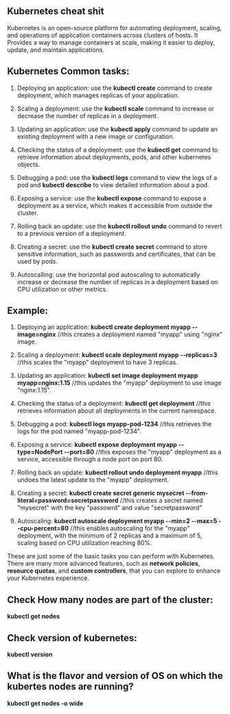## Kubernetes cheat shit
Kubernetes is an open-source platform for automating deployment, scaling, and operations of application containers across clusters of hosts.
It Provides a way to manage containers at scale, making it easier to deploy, update, and maintain applications.


## Kubernetes Common tasks:
1. Deploying an application: use the **kubectl create** command to create deployment, which manages replicas of your application.

2. Scaling a deployment: use the **kubectl scale** command to increase or decrease the number of replicas in a deployment.

3. Updating an application: use the **kubectl apply** command to update an existing deployment with a new image or configuration.

4. Checking the status of a deployment: use the **kubectl get** command to retrieve information about deployments, pods, and other kubernetes objects.

5. Debugging a pod: use the **kubectl logs** command to view the logs of a pod and **kubectl describe** to view detailed information about a pod.

6. Exposing a service: use the **kubectl expose** command to expose a deployment as a service, which makes it accessible from outside the cluster.

7. Rolling back an update: use the **kubectl rollout undo** command to revert to a previous version of a deployment.

8. Creating a secret: use the **kubectl create secret** command to store sensitive information, such as passwords and certificates, that can be used by pods.

9. Autoscalling: use the horizontal pod autoscaling to automatically increase or decrease the number of replicas in a deployment based on CPU utilization or other metrics.



## Example:
1. Deploying an application:
**kubectl create deployment myapp --image=nginx**     //this creates a deployment named "myapp" using "nginx" image.

2. Scaling a deployment:
**kubectl scale deployment myapp --replicas=3**      //this scales the "myapp" deployment to have 3 replicas.

3. Updating an application:
**kubectl set image deployment myapp myapp=nginx:1.15**      //this updates the "myapp" deployment to use image "nginx:1.15".

 4. Checking the status of a deployment:
**kubectl get deployment**           //this retrieves information about all deployments in the current namespace.

5. Debugging a pod:
**kubectl logs myapp-pod-1234**      //this retrieves the logs for the pod named "myapp-pod-1234".

6. Exposing a service:
**kubectl expose deployment myapp --type=NodePort --port=80**      //this exposes the "myapp" deployment as a service, accessible through a node port on port 80.

7. Rolling back an update:
**kubectl rollout undo deployment myapp**      //this undoes the latest update to the "myapp" deployment.

8. Creating a secret:
**kubectl create secret generic mysecret --from-literal=password=secretpassword**            //this creates a secret named "mysecret" with the key "passowrd" and value "secretpassword"

9. Autoscaling:
**kubectl autoscale deployment myapp --min=2 --max=5 --cpu-percent=80**        //this enables autoscaling for the "myapp" deployment, with the minimum of 2 replicas and a maximum of 5, scaling based on CPU utilization reaching 80%.


These are just some of the basic tasks you can perform with Kubernetes. There are many more advanced features, such as **network policies**, **resource quotas**, and **custom controllers**, that you can explore to enhance your Kubernetes experience.



## Check How many nodes are part of the cluster:
**kubectl get nodes**

## Check version of kubernetes:
**kubectl version**

## What is the flavor and version of OS on which the kubertes nodes are running?
**kubectl get nodes -o wide**

